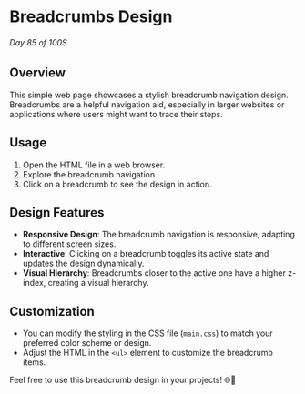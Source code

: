 # Breadcrumbs Design

###### Day 85 of 100S

## Overview

This simple web page showcases a stylish breadcrumb navigation design. Breadcrumbs are a helpful navigation aid, especially in larger websites or applications where users might want to trace their steps.

## Usage

1. Open the HTML file in a web browser.
2. Explore the breadcrumb navigation.
3. Click on a breadcrumb to see the design in action.

## Design Features

- **Responsive Design**: The breadcrumb navigation is responsive, adapting to different screen sizes.
- **Interactive**: Clicking on a breadcrumb toggles its active state and updates the design dynamically.
- **Visual Hierarchy**: Breadcrumbs closer to the active one have a higher z-index, creating a visual hierarchy.

## Customization

- You can modify the styling in the CSS file (`main.css`) to match your preferred color scheme or design.
- Adjust the HTML in the `<ul>` element to customize the breadcrumb items.

Feel free to use this breadcrumb design in your projects! 🌐👣
